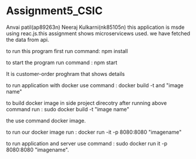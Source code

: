 # Assignment5_CSIC
Anvai patil(ap89263n) Neeraj Kulkarni(nk85105n)
this application is msde using reac.js.this assignment shows microservicews used. we have fetched the data from api.

to run this program first run command: npm install

to start the program run command : npm start

It is customer-order proghram that shows details 

to run application with docker use command : docker build -t and "image name"

to build docker image in side project direcotry after running above command 
run : sudo docker build -t "image name"

the use command docker image.

to run our docker image run : docker run -it -p 8080:8080 "imagename"

to run application and server use command : sudo docker run it -p 8080:8080 "imagename".

